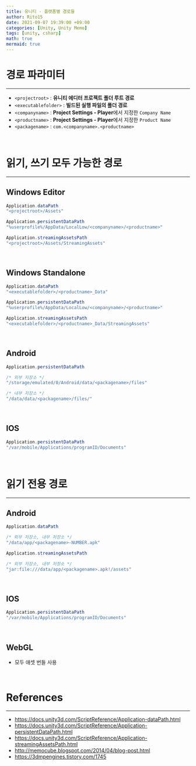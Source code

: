 ```yaml
---
title: 유니티 - 플랫폼별 경로들
author: Rito15
date: 2021-09-07 19:39:00 +09:00
categories: [Unity, Unity Memo]
tags: [unity, csharp]
math: true
mermaid: true
---
```


# 경로 파라미터
---

- `<projectroot>` : **유니티 에디터 프로젝트 폴더 루트 경로**
- `<executablefolder>` : **빌드된 실행 파일의 폴더 경로**
- `<companyname>` : **Project Settings - Player**에서 지정한 `Company Name`
- `<productname>` : **Project Settings - Player**에서 지정한 `Product Name`
- `<packagename>` : `com.<companyname>.<productname>`

<br>

# 읽기, 쓰기 모두 가능한 경로
---

## **Windows Editor**

```cs
Application.dataPath
"<projectroot>/Assets"
```

```cs
Application.persistentDataPath
"%userprofile%/AppData/LocalLow/<companyname>/<productname>"
```

```cs
Application.streamingAssetsPath
"<projectroot>/Assets/StreamingAssets"
```

<br>

## **Windows Standalone**

```cs
Application.dataPath
"<executablefolder>/<productname>_Data"
```

```cs
Application.persistentDataPath
"%userprofile%/AppData/LocalLow/<companyname>/<productname>"
```

```cs
Application.streamingAssetsPath
"<executablefolder>/<productname>_Data/StreamingAssets"
```


<br>

## **Android**

```cs
Application.persistentDataPath

/* 외부 저장소 */
"/storage/emulated/0/Android/data/<packagename>/files"

/* 내부 저장소 */
"/data/data/<packagename>/files/"
```

<br>

## **IOS**

```cs
Application.persistentDataPath
"/var/mobile/Applications/programID/Documents"
```

<br>

# 읽기 전용 경로
---

## **Android**

```cs
Application.dataPath

/* 외부 저장소, 내부 저장소 */
"/data/app/<packagename>-NUMBER.apk"
```

```cs
Application.streamingAssetsPath

/* 외부 저장소, 내부 저장소 */
"jar:file:///data/app/<packagename>.apk!/assets"
```

<br>

## **IOS**

```cs
Application.persistentDataPath
"/var/mobile/Applications/programID/Documents"
```

<br>

## **WebGL**

- 모두 애셋 번들 사용

<br>

# References
---
- <https://docs.unity3d.com/ScriptReference/Application-dataPath.html>
- <https://docs.unity3d.com/ScriptReference/Application-persistentDataPath.html>
- <https://docs.unity3d.com/ScriptReference/Application-streamingAssetsPath.html>
- <http://memocube.blogspot.com/2014/04/blog-post.html>
- <https://3dmpengines.tistory.com/1745>